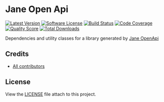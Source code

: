 # Jane Open Api

[![Latest Version](https://img.shields.io/github/release/janephp/openapi-runtime.svg?style=flat-square)](https://github.com/janephp/openapi-runtime/releases)
[![Software License](https://img.shields.io/badge/license-MIT-brightgreen.svg?style=flat-square)](LICENSE)
[![Build Status](https://img.shields.io/travis/janephp/openapi-runtime.svg?style=flat-square)](https://travis-ci.org/janephp/openapi-runtime)
[![Code Coverage](https://img.shields.io/scrutinizer/coverage/g/janephp/openapi-runtime.svg?style=flat-square)](https://scrutinizer-ci.com/g/janephp/openapi-runtime)
[![Quality Score](https://img.shields.io/scrutinizer/g/janephp/openapi-runtime.svg?style=flat-square)](https://scrutinizer-ci.com/g/janephp/openapi-runtime)
[![Total Downloads](https://img.shields.io/packagist/dt/jane/openapi-runtime.svg?style=flat-square)](https://packagist.org/packages/jane/openapi-runtime)

Dependencies and utility classes for a library generated by [Jane OpenApi](https://github.com/janephp/openapi)

## Credits

* [All contributors](https://github.com/janephp/openapi-runtime/graphs/contributors)

## License

View the [LICENSE](LICENSE) file attach to this project.
